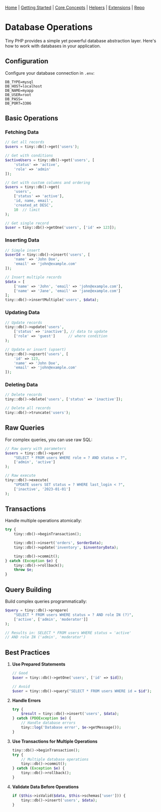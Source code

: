 [Home](../readme.md) | [Getting Started](../getting-started) | [Core Concepts](../core-concepts) | [Helpers](../helpers) | [Extensions](../extensions) | [Repo](https://github.com/ranaroussi/tiny)

# Database Operations

Tiny PHP provides a simple yet powerful database abstraction layer. Here's how to work with databases in your application.

## Configuration

Configure your database connection in `.env`:

```env
DB_TYPE=mysql
DB_HOST=localhost
DB_NAME=myapp
DB_USER=root
DB_PASS=
DB_PORT=3306
```

## Basic Operations

### Fetching Data

```php
// Get all records
$users = tiny::db()->get('users');

// Get with conditions
$activeUsers = tiny::db()->get('users', [
    'status' => 'active',
    'role' => 'admin'
]);

// Get with custom columns and ordering
$users = tiny::db()->get(
    'users',
    ['status' => 'active'],
    'id, name, email',
    'created_at DESC',
    10  // limit
);

// Get single record
$user = tiny::db()->getOne('users', ['id' => 123]);
```

### Inserting Data

```php
// Simple insert
$userId = tiny::db()->insert('users', [
    'name' => 'John Doe',
    'email' => 'john@example.com'
]);

// Insert multiple records
$data = [
    ['name' => 'John', 'email' => 'john@example.com'],
    ['name' => 'Jane', 'email' => 'jane@example.com']
];
tiny::db()->insertMultiple('users', $data);
```

### Updating Data

```php
// Update records
tiny::db()->update('users',
    ['status' => 'inactive'], // data to update
    ['role' => 'guest']      // where condition
);

// Update or insert (upsert)
tiny::db()->upsert('users', [
    'id' => 123,
    'name' => 'John Doe',
    'email' => 'john@example.com'
]);
```

### Deleting Data

```php
// Delete records
tiny::db()->delete('users', ['status' => 'inactive']);

// Delete all records
tiny::db()->truncate('users');
```

## Raw Queries

For complex queries, you can use raw SQL:

```php
// Raw query with parameters
$users = tiny::db()->query(
    "SELECT * FROM users WHERE role = ? AND status = ?",
    ['admin', 'active']
);

// Raw execute
tiny::db()->execute(
    "UPDATE users SET status = ? WHERE last_login < ?",
    ['inactive', '2023-01-01']
);
```

## Transactions

Handle multiple operations atomically:

```php
try {
    tiny::db()->beginTransaction();

    tiny::db()->insert('orders', $orderData);
    tiny::db()->update('inventory', $inventoryData);

    tiny::db()->commit();
} catch (Exception $e) {
    tiny::db()->rollback();
    throw $e;
}
```

## Query Building

Build complex queries programmatically:

```php
$query = tiny::db()->prepare(
    "SELECT * FROM users WHERE status = ? AND role IN (?)",
    ['active', ['admin', 'moderator']]
);

// Results in: SELECT * FROM users WHERE status = 'active'
// AND role IN ('admin', 'moderator')
```

## Best Practices

1. **Use Prepared Statements**
   ```php
   // Good
   $user = tiny::db()->getOne('users', ['id' => $id]);

   // Avoid
   $user = tiny::db()->query("SELECT * FROM users WHERE id = $id");
   ```

2. **Handle Errors**
   ```php
   try {
       $result = tiny::db()->insert('users', $data);
   } catch (PDOException $e) {
       // Handle database errors
       tiny::log('Database error', $e->getMessage());
   }
   ```

3. **Use Transactions for Multiple Operations**
   ```php
   tiny::db()->beginTransaction();
   try {
       // Multiple database operations
       tiny::db()->commit();
   } catch (Exception $e) {
       tiny::db()->rollback();
   }
   ```

4. **Validate Data Before Operations**
   ```php
   if ($this->isValid($data, $this->schemas['user'])) {
       tiny::db()->insert('users', $data);
   }
   ```
